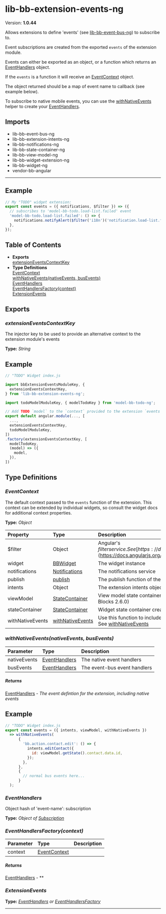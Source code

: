 # lib-bb-extension-events-ng


Version: **1.0.44**

Allows extensions to define 'events' (see
[lib-bb-event-bus-ng](lib-bb-event-bus-ng.html#lib-bb-event-bus-ng)) to subscribe to.

Event subscriptions are created from the exported `events` of the extension module.

Events can either be exported as an object, or a function which returns an
[EventHandlers](#EventHandlers) object.

If the `events` is a function it will receive an [EventContext](#EventContext) object.

The object returned should be a map of event name to callback (see example below).

To subscribe to native mobile events, you can use the [withNativeEvents](#withNativeEvents) helper to
create your [EventHandlers](#EventHandlers).

## Imports

* lib-bb-event-bus-ng
* lib-bb-extension-intents-ng
* lib-bb-notifications-ng
* lib-bb-state-container-ng
* lib-bb-view-model-ng
* lib-bb-widget-extension-ng
* lib-bb-widget-ng
* vendor-bb-angular

---

## Example

```javascript
// My "TODO" widget extension:
export const events = ({ notifications, $filter }) => ({
  // subscribes to 'model-bb-todo.load-list.failed' event
  'model-bb-todo.load-list.failed': () => {
    notifications.notifyAlert($filter('i18n')('notification.load-list.failed'));
  },
});
```

## Table of Contents
- **Exports**<br/>    <a href="#extensionEventsContextKey">extensionEventsContextKey</a><br/>
- **Type Definitions**<br/>    <a href="#EventContext">EventContext</a><br/>    <a href="#withNativeEvents">withNativeEvents(nativeEvents, busEvents)</a><br/>    <a href="#EventHandlers">EventHandlers</a><br/>    <a href="#EventHandlersFactory">EventHandlersFactory(context)</a><br/>    <a href="#ExtensionEvents">ExtensionEvents</a><br/>

## Exports

### <a name="extensionEventsContextKey"></a>*extensionEventsContextKey*

The injector key to be used to provide an alternative context to the extension module's events

**Type:** *String*


## Example

```javascript
// "TODO" Widget index.js

import bbExtensionEventsModuleKey, {
  extensionEventsContextKey,
} from 'lib-bb-extension-events-ng';

import todoModelModuleKey, { modelTodoKey } from 'model-bb-todo-ng';

// Add TODO `model` to the `context` provided to the extension `events` key
export default angular.module(..., [
  ...,
  extensionEventsContextKey,
  todoModelModuleKey,
])
.factory(extensionEventsContextKey, [
  modelTodoKey,
  (model) => ({
    model,
  }),
])
```

## Type Definitions


### <a name="EventContext"></a>*EventContext*

The default context passed to the `events` function of the extension. This context can be
extended by individual widgets, so consult the widget docs for additional context properties.

**Type:** *Object*


| Property | Type | Description |
| :-- | :-- | :-- |
| $filter | Object | Angular's $filter service. See [https://docs.angularjs.org/api/ng/service/$filter](https://docs.angularjs.org/api/ng/service/$filter) |
| widget | [BBWidget](lib-bb-widget.html#BBWidget) | The widget instance |
| notifications | [Notifications](lib-bb-notifications-ng.html#Notifications) | The notifications service |
| publish | [publish](lib-bb-event-bus-ng.html#publish) | The publish function of the event bus |
| intents | Object | The extension intents object created by [](lib-bb-extension-intents-ng.html#) |
| viewModel | [StateContainer](lib-bb-state-container.html#StateContainer) | View model state container created by [](lib-bb-view-model-ng.html#) (deprecated since Building Blocks 2.6.0) |
| stateContainer | [StateContainer](lib-bb-state-container.html#StateContainer) | Widget state container created by [](lib-bb-state-container-ng.html#) |
| withNativeEvents | [withNativeEvents](#withNativeEvents) | Use this function to include native events in the exported events. See [withNativeEvents](#withNativeEvents) |


### <a name="withNativeEvents"></a>*withNativeEvents(nativeEvents, busEvents)*


| Parameter | Type | Description |
| :-- | :-- | :-- |
| nativeEvents | [EventHandlers](#EventHandlers) | The native event handlers |
| busEvents | [EventHandlers](#EventHandlers) | The event-bus event handlers |

##### Returns

[EventHandlers](#EventHandlers) - *The event defintion for the extension, including native events*

## Example

```javascript
// "TODO" Widget index.js
export const events = ({ intents, viewModel, withNativeEvents })
  => withNativeEvents(
      {
        'bb.action.contact.edit': () => {
          intents.editContact({
            id: viewModel.getState().contact.data.id,
          });
        },
      },
      {
        // normal bus events here...
      }
  );
```

### <a name="EventHandlers"></a>*EventHandlers*

Object hash of 'event-name': subscription

**Type:** *Object of [Subscription](lib-bb-event-bus-ng.html#Subscription)*



### <a name="EventHandlersFactory"></a>*EventHandlersFactory(context)*


| Parameter | Type | Description |
| :-- | :-- | :-- |
| context | [EventContext](#EventContext) |  |

##### Returns

[EventHandlers](#EventHandlers) - **

### <a name="ExtensionEvents"></a>*ExtensionEvents*


**Type:** *[EventHandlers](#EventHandlers) or [EventHandlersFactory](#EventHandlersFactory)*


---
